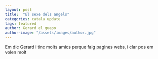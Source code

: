 ```yaml
---
layout: post
title:  "El sexe dels angels"
categories: catala update
tags: featured
author: Gerard el guapo
author-image: "/assets/images/author.jpg"
---
```

Em dic Gerard i tinc molts amics perque faig pagines webs, i clar pos em volen molt